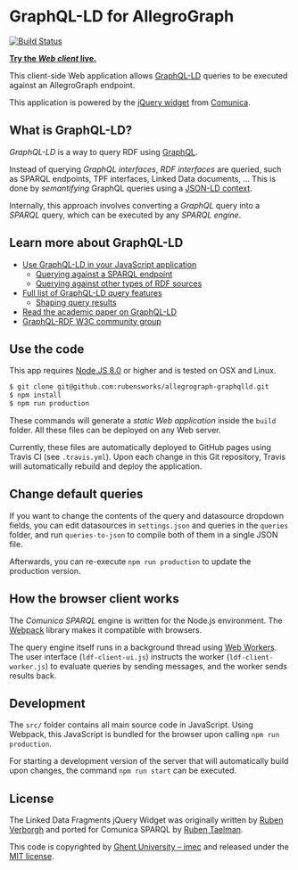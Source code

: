 # GraphQL-LD for AllegroGraph
[![Build Status](https://travis-ci.org/comunica/jQuery-Widget.js.svg?branch=master)](https://travis-ci.org/comunica/jQuery-Widget.js)

**[Try the _Web client_ live.](https://rubensworks.github.io/allegrograph-graphqlld/)**

This client-side Web application allows [GraphQL-LD](https://gist.github.com/rubensworks/9d6eccce996317677d71944ed1087ea6) queries to be executed against an AllegroGraph endpoint.

This application is powered by the [jQuery widget](https://github.com/comunica/jQuery-Widget.js) from [Comunica](https://github.com/comunica/comunica).

## What is GraphQL-LD?

*GraphQL-LD* is a way to query RDF using [GraphQL](https://graphql.org/).

Instead of querying *GraphQL interfaces*, *RDF interfaces* are queried, such as SPARQL endpoints, TPF interfaces, Linked Data documents, ...
This is done by *semantifying* GraphQL queries using a [JSON-LD context](https://json-ld.org/).

Internally, this approach involves converting a *GraphQL* query into a *SPARQL* query,
which can be executed by any *SPARQL engine*.

## Learn more about GraphQL-LD

* [Use GraphQL-LD in your JavaScript application](https://github.com/rubensworks/GraphQL-LD.js)
	* [Querying against a SPARQL endpoint](https://github.com/rubensworks/graphql-ld-sparqlendpoint.js)
	* [Querying against other types of RDF sources](https://github.com/rubensworks/graphql-ld-comunica.js)
* [Full list of GraphQL-LD query features](https://github.com/rubensworks/graphql-to-sparql.js)
	* [Shaping query results](https://github.com/rubensworks/graphql-to-sparql.js#converting-to-tree-based-results)
* [Read the academic paper on GraphQL-LD](https://comunica.github.io/Article-ISWC2018-Demo-GraphQlLD/)
* [GraphQL-RDF W3C community group](https://www.w3.org/community/graphql-rdf/)

## Use the code

This app requires [Node.JS 8.0](http://nodejs.org/) or higher and is tested on OSX and Linux.

```bash
$ git clone git@github.com:rubensworks/allegrograph-graphqlld.git
$ npm install
$ npm run production
```

These commands will generate a _static Web application_ inside the `build` folder.
All these files can be deployed on any Web server.

Currently, these files are automatically deployed to GitHub pages using Travis CI (see `.travis.yml`).
Upon each change in this Git repository, Travis will automatically rebuild and deploy the application.

## Change default queries

If you want to change the contents of the query and datasource dropdown fields,
you can edit datasources in `settings.json` and queries in the `queries` folder,
and run `queries-to-json` to compile both of them in a single JSON file.

Afterwards, you can re-execute `npm run production` to update the production version.

## How the browser client works
The _Comunica SPARQL_ engine is written for the Node.js environment. The [Webpack](https://webpack.js.org/) library makes it compatible with browsers.

The query engine itself runs in a background thread using [Web Workers](https://developer.mozilla.org/en-US/docs/Web/API/Web_Workers_API/Using_web_workers). The user interface (`ldf-client-ui.js`) instructs the worker (`ldf-client-worker.js`) to evaluate queries by sending messages, and the worker sends results back.

## Development

The `src/` folder contains all main source code in JavaScript.
Using Webpack, this JavaScript is bundled for the browser upon calling `npm run production`.

For starting a development version of the server that will automatically build upon changes, the command `npm run start` can be executed.

## License

The Linked Data Fragments jQuery Widget was originally written by [Ruben Verborgh](https://ruben.verborgh.org/)
and ported for Comunica SPARQL by [Ruben Taelman](http://rubensworks.net/).

This code is copyrighted by [Ghent University – imec](http://idlab.ugent.be/)
and released under the [MIT license](http://opensource.org/licenses/MIT).

